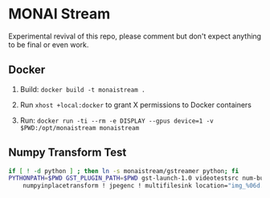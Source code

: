 # MONAI Stream

Experimental revival of this repo, please comment but don't expect anything to be final or even work.

## Docker

1. Build: `docker build -t monaistream .`

2. Run `xhost +local:docker` to grant X permissions to Docker containers

3. Run: `docker run -ti --rm -e DISPLAY --gpus device=1 -v $PWD:/opt/monaistream monaistream`


## Numpy Transform Test

```sh
if [ ! -d python ] ; then ln -s monaistream/gstreamer python; fi
PYTHONPATH=$PWD GST_PLUGIN_PATH=$PWD gst-launch-1.0 videotestsrc num-buffers=1 ! video/x-raw,width=1280,height=720 ! \
    numpyinplacetransform ! jpegenc ! multifilesink location="img_%06d.jpg"
```
